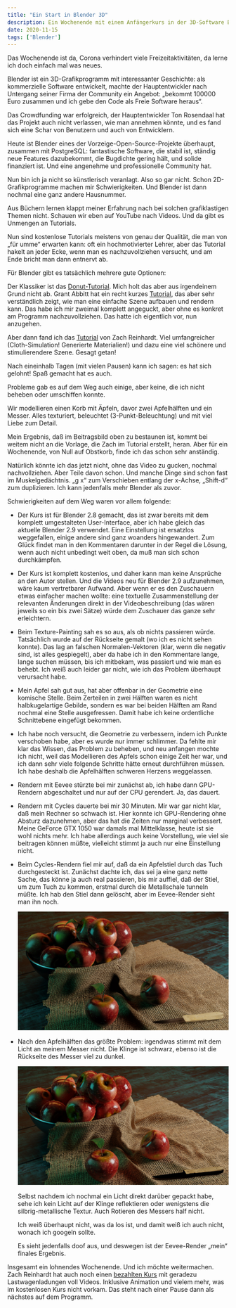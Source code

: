 ```yaml
---
title: "Ein Start in Blender 3D"
description: Ein Wochenende mit einem Anfängerkurs in der 3D-Software Blender
date: 2020-11-15
tags: ['Blender']
---
```

Das Wochenende ist da, Corona verhindert viele Freizeitaktivitäten, da lerne ich doch einfach mal was neues.

Blender ist ein 3D-Grafikprogramm mit interessanter Geschichte: als kommerzielle Software entwickelt, machte der Hauptentwickler nach Untergang seiner Firma der Community ein Angebot: „bekommt 100000 Euro zusammen und ich gebe den Code als Freie Software heraus“.

Das Crowdfunding war erfolgreich, der Hauptentwickler Ton Rosendaal hat das Projekt auch nicht verlassen, wie man annehmen könnte, und es fand sich eine Schar von Benutzern und auch von Entwicklern.

Heute ist Blender eines der Vorzeige-Open-Source-Projekte überhaupt, zusammen mit PostgreSQL: fantastische Software, die stabil ist, ständig neue Features dazubekommt, die Bugdichte gering hält, und solide finanziert ist. Und eine angenehme und professionelle Community hat.

Nun bin ich ja nicht so künstlerisch veranlagt. Also so gar nicht. Schon 2D-Grafikprogramme machen mir Schwierigkeiten. Und Blender ist dann nochmal eine ganz andere Hausnummer.

Aus Büchern lernen klappt meiner Erfahrung nach bei solchen grafiklastigen Themen nicht. Schauen wir eben auf YouTube nach Videos. Und da gibt es Unmengen an Tutorials.

Nun sind kostenlose Tutorials meistens von genau der Qualität, die man von „für umme“ erwarten kann: oft ein hochmotivierter Lehrer, aber das Tutorial hakelt an jeder Ecke, wenn man es nachzuvollziehen versucht, und am Ende bricht man dann entnervt ab.

Für Blender gibt es tatsächlich mehrere gute Optionen:

Der Klassiker ist das [Donut-Tutorial](https://www.youtube.com/watch?v=TPrnSACiTJ4&list=PLjEaoINr3zgEq0u2MzVgAaHEBt--xLB6U). Mich holt das aber aus irgendeinem Grund nicht ab. Grant Abbitt hat ein recht kurzes [Tutorial](https://www.youtube.com/watch?v=7MRonzqYJgw&list=PLn3ukorJv4vs_eSJUQPxBRaDS8PrVmIri), das aber sehr verständlich zeigt, wie man eine einfache Szene aufbauen und rendern kann. Das habe ich mir zweimal komplett angeguckt, aber ohne es konkret am Programm nachzuvollziehen. Das hatte ich eigentlich vor, nun anzugehen.

Aber dann fand ich das [Tutorial](https://www.youtube.com/playlist?list=PL3UWN2F2M2C8-zUjbFlbgtWPQa0NXBsp0) von Zach Reinhardt. Viel umfangreicher (Cloth-Simulation! Generierte Materialien!) und dazu eine viel schönere und stimulierendere Szene. Gesagt getan!

Nach eineinhalb Tagen (mit vielen Pausen) kann ich sagen: es hat sich gelohnt! Spaß gemacht hat es auch.

Probleme gab es auf dem Weg auch einige, aber keine, die ich nicht beheben oder umschiffen konnte.

Wir modellieren einen Korb mit Äpfeln, davor zwei Apfelhälften und ein Messer. Alles texturiert, beleuchtet (3-Punkt-Beleuchtung) und mit viel Liebe zum Detail.

Mein Ergebnis, daß im Beitragsbild oben zu bestaunen ist, kommt bei weitem nicht an die Vorlage, die Zach im Tutorial erstellt, heran. Aber für ein Wochenende, von Null auf Obstkorb, finde ich das schon sehr anständig.

Natürlich könnte ich das jetzt nicht, ohne das Video zu gucken, nochmal nachvollziehen. Aber Teile davon schon. Und manche Dinge sind schon fast im Muskelgedächtnis. „g x“ zum Verschieben entlang der x-Achse, „Shift-d“ zum duplizieren. Ich kann jedenfalls mehr Blender als zuvor.

Schwierigkeiten auf dem Weg waren vor allem folgende:

* Der Kurs ist für Blender 2.8 gemacht, das ist zwar bereits mit dem komplett umgestalteten User-Interface, aber ich habe gleich das aktuelle Blender 2.9 verwendet. Eine Einstellung ist ersatzlos weggefallen, einige andere sind ganz woanders hingewandert. Zum Glück findet man in den Kommentaren darunter in der Regel die Lösung, wenn auch nicht unbedingt weit oben, da muß man sich schon durchkämpfen.

* Der Kurs ist komplett kostenlos, und daher kann man keine Ansprüche an den Autor stellen. Und die Videos neu für Blender 2.9 aufzunehmen, wäre kaum vertretbarer Aufwand. Aber wenn er es den Zuschauern etwas einfacher machen wollte: eine textuelle Zusammenstellung der relevanten Änderungen direkt in der Videobeschreibung (das wären jeweils so ein bis zwei Sätze) würde dem Zuschauer das ganze sehr erleichtern.

* Beim Texture-Painting sah es so aus, als ob nichts passieren würde. Tatsächlich wurde auf der Rückseite gemalt (wo ich es nicht sehen konnte). Das lag an falschen Normalen-Vektoren (klar, wenn die negativ sind, ist alles gespiegelt), aber da habe ich in den Kommentare lange, lange suchen müssen, bis ich mitbekam, was passiert und wie man es behebt. Ich weiß auch leider gar nicht, wie ich das Problem überhaupt verursacht habe.

* Mein Apfel sah gut aus, hat aber offenbar in der Geometrie eine komische Stelle. Beim Zerteilen in zwei Hälften waren es nicht halbkugelartige Gebilde, sondern es war bei beiden Hälften am Rand nochmal eine Stelle ausgefressen. Damit habe ich keine ordentliche Schnittebene eingefügt bekommen.

* Ich habe noch versucht, die Geometrie zu verbessern, indem ich Punkte verschoben habe, aber es wurde nur immer schlimmer. Da fehlte mir klar das Wissen, das Problem zu beheben, und neu anfangen mochte ich nicht, weil das Modellieren des Apfels schon einige Zeit her war, und ich dann sehr viele folgende Schritte hätte erneut durchführen müssen. Ich habe deshalb die Apfelhälften schweren Herzens weggelassen.

* Rendern mit Eevee stürzte bei mir zunächst ab, ich habe dann GPU-Rendern abgeschaltet und nur auf der CPU gerendert. Ja, das dauert.

* Rendern mit Cycles dauerte bei mir 30 Minuten. Mir war gar nicht klar, daß mein Rechner so schwach ist. Hier konnte ich GPU-Rendering ohne Absturz dazunehmen, aber das hat die Zeiten nur marginal verbessert. Meine GeForce GTX 1050 war damals mal Mittelklasse, heute ist sie wohl nichts mehr. Ich habe allerdings auch keine Vorstellung, wie viel sie beitragen können müßte, vielleicht stimmt ja auch nur eine Einstellung nicht.

* Beim Cycles-Rendern fiel mir auf, daß da ein Apfelstiel durch das Tuch durchgesteckt ist. Zunächst dachte ich, das sei ja eine ganz nette Sache, das könne ja auch real passieren, bis mir auffiel, daß der Stiel, um zum Tuch zu kommen, erstmal durch die Metallschale tunneln müßte. Ich hab den Stiel dann gelöscht, aber im Eevee-Render sieht man ihn noch.

  ![](eevee-klein.jpg "Eevee-Render")

* Nach den Apfelhälften das größte Problem: irgendwas stimmt mit dem Licht an meinem Messer nicht. Die Klinge ist schwarz, ebenso ist die Rückseite des Messer viel zu dunkel.

  ![](cycles-klein.jpg "Cycles-Render")  
  
  Selbst nachdem ich nochmal ein Licht direkt darüber gepackt habe, sehe ich kein Licht auf der Klinge reflektieren oder wenigstens die silbrig-metallische Textur. Auch Rotieren des Messers half nicht.
  
  Ich weiß überhaupt nicht, was da los ist, und damit weiß ich auch nicht, wonach ich googeln sollte.
  
  Es sieht jedenfalls doof aus, und deswegen ist der Eevee-Render „mein“ finales Ergebnis.
  
Insgesamt ein lohnendes Wochenende. Und ich möchte weitermachen. Zach Reinhardt hat auch noch einen [bezahlten Kurs](https://academy.cgboost.com/p/blender-2-8-launch-pad) mit geradezu Lastwagenladungen voll Videos. Inklusive Animation und vielem mehr, was im kostenlosen Kurs nicht vorkam. Das steht nach einer Pause dann als nächstes auf dem Programm.